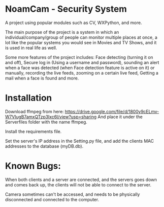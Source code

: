 # NoamCam - Security System
A project using popular modules such as CV, WXPython, and more.

The main purpose of the project is a system in which an individual/company/group of people can monitor multiple places at once, a lot like the popular systems you would see in Movies and TV Shows, and it is used in real life as well.

Some more features of the project includes: Face detecting (turning it on and off), Secure log in (Using a username and password), sounding an alert when a face was detected (when Face detection feature is active on it) or manually, recording the live feeds, zooming on a certain live feed, Getting a mail when a face is found and more.

# Installation
Download ffmpeg from here: https://drive.google.com/file/d/1800y9cELmv-W7VIugB7amxQTzp3Ixc6l/view?usp=sharing And place it under the Serverfiles folder with the name ffmpeg. 

Install the requirements file.

Set the server's IP address in the Setting.py file, and add the clients MAC addresses to the database (myDB.db).

# Known Bugs:
When both clients and a server are connected, and the servers goes down and comes back up, the clients will not be able to connect to the server.

Camera sometimes can't be accessed, and needs to be physically disconnected and connected to the computer.